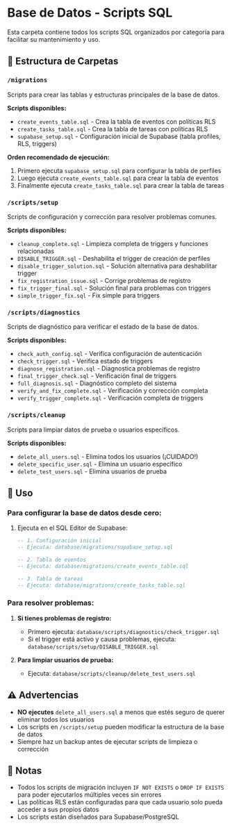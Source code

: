 # Base de Datos - Scripts SQL

Esta carpeta contiene todos los scripts SQL organizados por categoría para facilitar su mantenimiento y uso.

## 📁 Estructura de Carpetas

### `/migrations`
Scripts para crear las tablas y estructuras principales de la base de datos.

**Scripts disponibles:**
- `create_events_table.sql` - Crea la tabla de eventos con políticas RLS
- `create_tasks_table.sql` - Crea la tabla de tareas con políticas RLS
- `supabase_setup.sql` - Configuración inicial de Supabase (tabla profiles, RLS, triggers)

**Orden recomendado de ejecución:**
1. Primero ejecuta `supabase_setup.sql` para configurar la tabla de perfiles
2. Luego ejecuta `create_events_table.sql` para crear la tabla de eventos
3. Finalmente ejecuta `create_tasks_table.sql` para crear la tabla de tareas

### `/scripts/setup`
Scripts de configuración y corrección para resolver problemas comunes.

**Scripts disponibles:**
- `cleanup_complete.sql` - Limpieza completa de triggers y funciones relacionadas
- `DISABLE_TRIGGER.sql` - Deshabilita el trigger de creación de perfiles
- `disable_trigger_solution.sql` - Solución alternativa para deshabilitar trigger
- `fix_registration_issue.sql` - Corrige problemas de registro
- `fix_trigger_final.sql` - Solución final para problemas con triggers
- `simple_trigger_fix.sql` - Fix simple para triggers

### `/scripts/diagnostics`
Scripts de diagnóstico para verificar el estado de la base de datos.

**Scripts disponibles:**
- `check_auth_config.sql` - Verifica configuración de autenticación
- `check_trigger.sql` - Verifica estado de triggers
- `diagnose_registration.sql` - Diagnostica problemas de registro
- `final_trigger_check.sql` - Verificación final de triggers
- `full_diagnosis.sql` - Diagnóstico completo del sistema
- `verify_and_fix_complete.sql` - Verificación y corrección completa
- `verify_trigger_complete.sql` - Verificación completa de triggers

### `/scripts/cleanup`
Scripts para limpiar datos de prueba o usuarios específicos.

**Scripts disponibles:**
- `delete_all_users.sql` - Elimina todos los usuarios (¡CUIDADO!)
- `delete_specific_user.sql` - Elimina un usuario específico
- `delete_test_users.sql` - Elimina usuarios de prueba

## 🚀 Uso

### Para configurar la base de datos desde cero:

1. Ejecuta en el SQL Editor de Supabase:
   ```sql
   -- 1. Configuración inicial
   -- Ejecuta: database/migrations/supabase_setup.sql
   
   -- 2. Tabla de eventos
   -- Ejecuta: database/migrations/create_events_table.sql
   
   -- 3. Tabla de tareas
   -- Ejecuta: database/migrations/create_tasks_table.sql
   ```

### Para resolver problemas:

1. **Si tienes problemas de registro:**
   - Primero ejecuta: `database/scripts/diagnostics/check_trigger.sql`
   - Si el trigger está activo y causa problemas, ejecuta: `database/scripts/setup/DISABLE_TRIGGER.sql`

2. **Para limpiar usuarios de prueba:**
   - Ejecuta: `database/scripts/cleanup/delete_test_users.sql`

## ⚠️ Advertencias

- **NO ejecutes** `delete_all_users.sql` a menos que estés seguro de querer eliminar todos los usuarios
- Los scripts en `/scripts/setup` pueden modificar la estructura de la base de datos
- Siempre haz un backup antes de ejecutar scripts de limpieza o corrección

## 📝 Notas

- Todos los scripts de migración incluyen `IF NOT EXISTS` o `DROP IF EXISTS` para poder ejecutarlos múltiples veces sin errores
- Las políticas RLS están configuradas para que cada usuario solo pueda acceder a sus propios datos
- Los scripts están diseñados para Supabase/PostgreSQL

